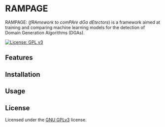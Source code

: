 # RAMPAGE

RAMPAGE: (*fRAmework to comPAre dGa dEtectors*) is a framework aimed at training and comparing machine learning models for the detection of Domain Generation Algorithms (DGAs).

[![License: GPL v3](https://img.shields.io/badge/License-GPLv3-blue.svg)](https://www.gnu.org/licenses/gpl-3.0)

## Features

## Installation

## Usage

## License
Licensed under the [GNU GPLv3](LICENSE) license.